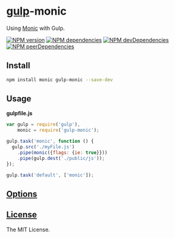 [gulp](http://gulpjs.com)-monic
===============================

Using [Monic](https://github.com/MonicBuilder/Monic) with Gulp.

[![NPM version](http://img.shields.io/npm/v/gulp-monic.svg?style=flat)](http://badge.fury.io/js/gulp-monic)
[![NPM dependencies](http://img.shields.io/david/MonicBuilder/gulp-monic.svg?style=flat)](https://david-dm.org/MonicBuilder/gulp-monic)
[![NPM devDependencies](http://img.shields.io/david/dev/MonicBuilder/gulp-monic.svg?style=flat)](https://david-dm.org/MonicBuilder/gulp-monic?type=dev)
[![NPM peerDependencies](http://img.shields.io/david/peer/MonicBuilder/gulp-monic.svg?style=flat)](https://david-dm.org/MonicBuilder/gulp-monic?type=peer)

## Install

```bash
npm install monic gulp-monic --save-dev
```

## Usage

**gulpfile.js**

```js
var gulp = require('gulp'),
    monic = require('gulp-monic');

gulp.task('monic', function () {
  gulp.src('./myFile.js')
    .pipe(monic({flags: {ie: true}}))
    .pipe(gulp.dest('./public/js'));
});

gulp.task('default', ['monic']);
```

## [Options](https://github.com/MonicBuilder/Monic#using-in-nodejs)
## [License](https://github.com/MonicBuilder/gulp-monic/blob/master/LICENSE)

The MIT License.
